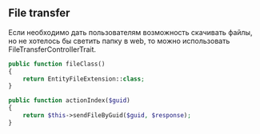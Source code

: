## File transfer

Если необходимо дать пользователям возможность скачивать файлы, но не хотелось бы светить папку в web,
то можно использовать FileTransferControllerTrait.

```php
public function fileClass()
{
    return EntityFileExtension::class;
}

public function actionIndex($guid)
{
    return $this->sendFileByGuid($guid, $response);
}
```